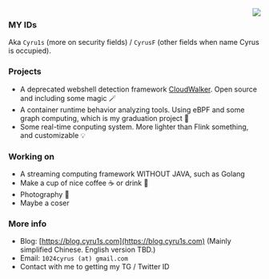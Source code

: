 <img align="right" src="https://github-readme-stats.vercel.app/api?username=CyrusF&show_icons=true&count_private=true&theme=jolly&icon_color=5CBDD8&bg_color=15,123175,5B2749,777777&hide_title=true">

### MY IDs
Aka `Cyru1s` (more on security fields) / `CyrusF` (other fields when name Cyrus is occupied).

### Projects
* A deprecated webshell detection framework [CloudWalker](https://github.com/chaitin/cloudwalker). Open source and including some magic 🪄
* A container runtime behavior analyzing tools. Using eBPF and some graph computing, which is my graduation project 🎉
* Some real-time conputing system. More lighter than Flink something, and customizable 💡

### Working on
* A streaming computing framework WITHOUT JAVA, such as Golang
* Make a cup of nice coffee ☕ or drink 🍹
* Photography 📸
* Maybe a coser

### More info
* Blog: [https://blog.cyru1s.com](https://blog.cyru1s.com) (Mainly simplified Chinese. English version TBD.)
* Email: `1024cyrus (at) gmail.com`
* Contact with me to getting my TG / Twitter ID
